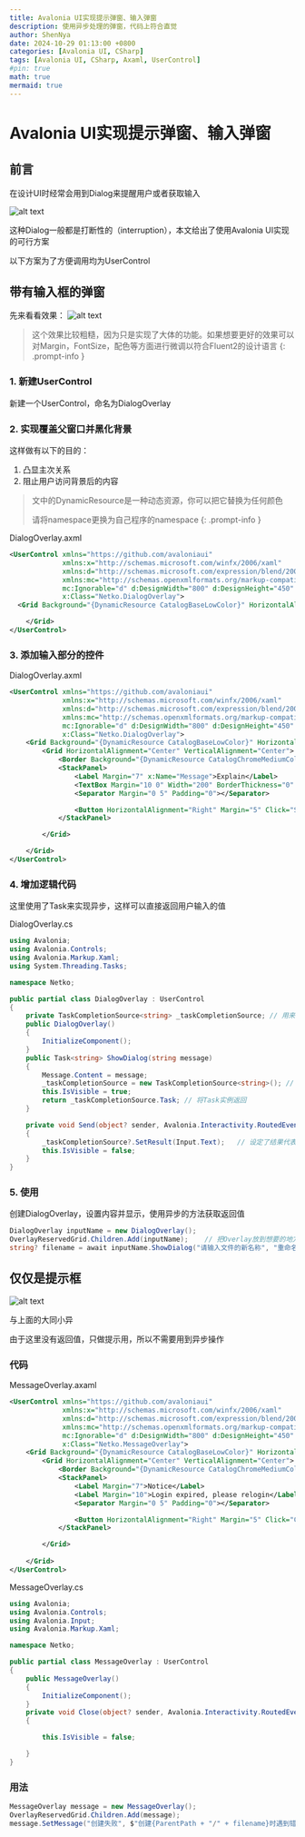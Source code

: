 ```yaml
---
title: Avalonia UI实现提示弹窗、输入弹窗
description: 使用异步处理的弹窗，代码上符合直觉
author: ShenNya
date: 2024-10-29 01:13:00 +0800
categories: [Avalonia UI, CSharp]
tags: [Avalonia UI, CSharp, Axaml, UserControl]
#pin: true
math: true
mermaid: true
---
```


# Avalonia UI实现提示弹窗、输入弹窗



## 前言

在设计UI时经常会用到Dialog来提醒用户或者获取输入

![alt text](../imgs/2024-10-29-avalonia-ui-with-csharp-overlay/image-2.png)

这种Dialog一般都是打断性的（interruption），本文给出了使用Avalonia UI实现的可行方案

以下方案为了方便调用均为UserControl

## 带有输入框的弹窗
先来看看效果：
![alt text](../imgs/2024-10-29-avalonia-ui-with-csharp-overlay/image-3.png)

> 这个效果比较粗糙，因为只是实现了大体的功能。如果想要更好的效果可以对Margin，FontSize，配色等方面进行微调以符合Fluent2的设计语言
{: .prompt-info }

### 1. 新建UserControl

新建一个UserControl，命名为DialogOverlay

### 2. 实现覆盖父窗口并黑化背景

这样做有以下的目的：

1. 凸显主次关系
2. 阻止用户访问背景后的内容
   
> 文中的DynamicResource是一种动态资源，你可以把它替换为任何颜色
> 
> 请将namespace更换为自己程序的namespace
{: .prompt-info }

DialogOverlay.axml
```xml
<UserControl xmlns="https://github.com/avaloniaui"
             xmlns:x="http://schemas.microsoft.com/winfx/2006/xaml"
             xmlns:d="http://schemas.microsoft.com/expression/blend/2008"
             xmlns:mc="http://schemas.openxmlformats.org/markup-compatibility/2006"
             mc:Ignorable="d" d:DesignWidth="800" d:DesignHeight="450"
             x:Class="Netko.DialogOverlay">
  <Grid Background="{DynamicResource CatalogBaseLowColor}" HorizontalAlignment="Stretch" VerticalAlignment="Stretch">

	</Grid>
</UserControl>
```

### 3. 添加输入部分的控件

DialogOverlay.axml
```xml
<UserControl xmlns="https://github.com/avaloniaui"
             xmlns:x="http://schemas.microsoft.com/winfx/2006/xaml"
             xmlns:d="http://schemas.microsoft.com/expression/blend/2008"
             xmlns:mc="http://schemas.openxmlformats.org/markup-compatibility/2006"
             mc:Ignorable="d" d:DesignWidth="800" d:DesignHeight="450"
             x:Class="Netko.DialogOverlay">
	<Grid Background="{DynamicResource CatalogBaseLowColor}" HorizontalAlignment="Stretch" VerticalAlignment="Stretch">
		<Grid HorizontalAlignment="Center" VerticalAlignment="Center">
			<Border Background="{DynamicResource CatalogChromeMediumColor}" x:Name="BorderBackground" CornerRadius="7" Padding="0" Margin="0" Opacity="1" BoxShadow="0 0 3 1 #20000000"/>
			<StackPanel>
				<Label Margin="7" x:Name="Message">Explain</Label>
				<TextBox Margin="10 0" Width="200" BorderThickness="0" x:Name="Input"/>
				<Separator Margin="0 5" Padding="0"></Separator>

				<Button HorizontalAlignment="Right" Margin="5" Click="Send">Proceed</Button>
			</StackPanel>

		</Grid>

	</Grid>
</UserControl>

```


### 4. 增加逻辑代码

这里使用了Task来实现异步，这样可以直接返回用户输入的值

DialogOverlay.cs

```csharp
using Avalonia;
using Avalonia.Controls;
using Avalonia.Markup.Xaml;
using System.Threading.Tasks;

namespace Netko;

public partial class DialogOverlay : UserControl
{
    private TaskCompletionSource<string> _taskCompletionSource; // 用来存储结果和Task实例
    public DialogOverlay()
    {
        InitializeComponent();
    }
    public Task<string> ShowDialog(string message)
    {
        Message.Content = message;
        _taskCompletionSource = new TaskCompletionSource<string>(); // 创建异步操作，等待操作结束
        this.IsVisible = true;
        return _taskCompletionSource.Task; // 将Task实例返回
    }

    private void Send(object? sender, Avalonia.Interactivity.RoutedEventArgs e)
    {
        _taskCompletionSource?.SetResult(Input.Text);   // 设定了结果代表操作结束
        this.IsVisible = false;
    }
}
```

### 5. 使用

创建DialogOverlay，设置内容并显示，使用异步的方法获取返回值

```csharp
DialogOverlay inputName = new DialogOverlay();
OverlayReservedGrid.Children.Add(inputName);    // 把Overlay放到想要的地方
string? filename = await inputName.ShowDialog("请输入文件的新名称", "重命名", place_holder:SelfDir.Name); // 获取输入值
```

## 仅仅是提示框
![alt text](../imgs/2024-10-29-avalonia-ui-with-csharp-overlay/image-4.png)

与上面的大同小异

由于这里没有返回值，只做提示用，所以不需要用到异步操作
### 代码


MessageOverlay.axaml
```xml
<UserControl xmlns="https://github.com/avaloniaui"
             xmlns:x="http://schemas.microsoft.com/winfx/2006/xaml"
             xmlns:d="http://schemas.microsoft.com/expression/blend/2008"
             xmlns:mc="http://schemas.openxmlformats.org/markup-compatibility/2006"
             mc:Ignorable="d" d:DesignWidth="800" d:DesignHeight="450"
             x:Class="Netko.MessageOverlay">
	<Grid Background="{DynamicResource CatalogBaseLowColor}" HorizontalAlignment="Stretch" VerticalAlignment="Stretch">
		<Grid HorizontalAlignment="Center" VerticalAlignment="Center">
			<Border Background="{DynamicResource CatalogChromeMediumColor}" x:Name="BorderBackground" CornerRadius="7" Padding="0" Margin="0" Opacity="1" BoxShadow="0 0 3 1 #20000000"/>
			<StackPanel>
				<Label Margin="7">Notice</Label>
				<Label Margin="10">Login expired, please relogin</Label>
				<Separator Margin="0 5" Padding="0"></Separator>

				<Button HorizontalAlignment="Right" Margin="5" Click="Close">Understand</Button>
			</StackPanel>

		</Grid>
		
	</Grid>
</UserControl>

```

MessageOverlay.cs
```csharp
using Avalonia;
using Avalonia.Controls;
using Avalonia.Input;
using Avalonia.Markup.Xaml;

namespace Netko;

public partial class MessageOverlay : UserControl
{
    public MessageOverlay()
    {
        InitializeComponent();
    }
    private void Close(object? sender, Avalonia.Interactivity.RoutedEventArgs e)
    {

        this.IsVisible = false;

    }
}
```
### 用法

```csharp
MessageOverlay message = new MessageOverlay();
OverlayReservedGrid.Children.Add(message);
message.SetMessage("创建失败", $"创建{ParentPath + "/" + filename}时遇到错误");
```
